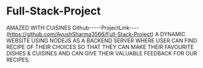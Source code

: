 # Full-Stack-Project
AMAZED WITH CUISINES
Github-----ProjectLink----(https://github.com/AyushSharma3566/Full-Stack-Project)
A DYNAMIC WEBSITE USING NODEJS AS A BACKEND SERVER WHERE USER CAN FIND RECIPE OF THEIR CHOICES SO THAT THEY CAN MAKE THEIR FAVOURITE DISHES & CUISINES AND CAN GIVE THEIR VALUABLE FEEDBACK FOR OUR RECIPES.
